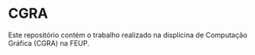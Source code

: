 # CGRA
Este repositório contém o trabalho realizado na displicina de Computação Gráfica (CGRA) na FEUP. 
